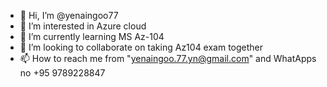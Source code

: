 - 👋 Hi, I’m @yenaingoo77
- 👀 I’m interested in Azure cloud
- 🌱 I’m currently learning MS Az-104
- 💞️ I’m looking to collaborate on taking Az104 exam together
- 📫 How to reach me from "yenaingoo.77.yn@gmail.com" and WhatApps no +95 9789228847

<!---
yenaingoo77/yenaingoo77 is a ✨ special ✨ repository because its `README.md` (this file) appears on your GitHub profile.
You can click the Preview link to take a look at your changes.
--->
